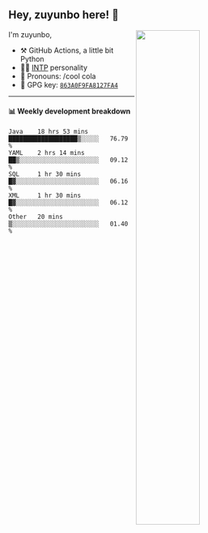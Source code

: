 

## Hey, zuyunbo here! :wave: 
[<img align="right" width="50%" src="https://github-readme-stats.vercel.app/api?username=zuyunbo&theme=dark&show_icons=true">](https://metrics.lecoq.io/ouuan?template=classic)

I'm zuyunbo,

-   :hammer_and_pick: GitHub Actions, a little bit Python
-   :man_scientist: [INTP](https://www.16personalities.com/profiles/3302586f07ca3) personality
-   :man: Pronouns: /cool cola
-   :key: GPG key: [`863A0F9FA8127FA4`](https://github.com/zuyunbo.gpg)

---

#### :bar_chart: Weekly development breakdown
<!--START_SECTION:waka-->
```text
Java    18 hrs 53 mins  ███████████████████▒░░░░░   76.79 % 
YAML    2 hrs 14 mins   ██▒░░░░░░░░░░░░░░░░░░░░░░   09.12 % 
SQL     1 hr 30 mins    █▓░░░░░░░░░░░░░░░░░░░░░░░   06.16 % 
XML     1 hr 30 mins    █▓░░░░░░░░░░░░░░░░░░░░░░░   06.12 % 
Other   20 mins         ▒░░░░░░░░░░░░░░░░░░░░░░░░   01.40 % 
```
<!--END_SECTION:waka-->

